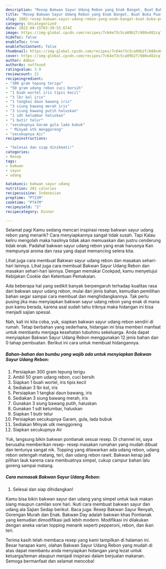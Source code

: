 ```yaml
---
description: "Resep Bakwan Sayur Udang Rebon yang Enak Banget, Buat Buka Puasa Lezat Sekali"
title: "Resep Bakwan Sayur Udang Rebon yang Enak Banget, Buat Buka Puasa Lezat Sekali"
slug: 2802-resep-bakwan-sayur-udang-rebon-yang-enak-banget-buat-buka-puasa-lezat-sekali
category: Uncategorized
date: 2022-09-15T03:39:53.674Z
image: https://img-global.cpcdn.com/recipes/7c64e73c5ca09b2f/680x482cq70/bakwan-sayur-udang-rebon-foto-resep-utama.jpg
hideToc: false
enableToc: true
enableTocContent: false
thumbnail: https://img-global.cpcdn.com/recipes/7c64e73c5ca09b2f/680x482cq70/bakwan-sayur-udang-rebon-foto-resep-utama.jpg
cover: https://img-global.cpcdn.com/recipes/7c64e73c5ca09b2f/680x482cq70/bakwan-sayur-udang-rebon-foto-resep-utama.jpg
author: Admin
authorAv: notfound
ratingvalue: 3.9
reviewcount: 22
recipeingredient:
- "300 gram tepung terigu"
- "50 gram udang rebon cuci bersih"
- "1 buah wortel iris tipis kecil"
- "3 lbr kol iris"
- "1 tangkai daun bawang iris"
- "3 siung bawang merah iris"
- "3 siung bawang putih haluskan"
- "1 sdt ketumbar haluskan"
- "1 butir telur"
- "secukupnya Garam gula lada bubuk"
- " Minyak utk menggoreng"
- "secukupnya Air"
recipeinstructions:

- "Selesai dan siap dinikmati!"
categories:
- Resep
tags:
- bakwan
- sayur
- udang

katakunci: bakwan sayur udang 
nutrition: 201 calories
recipecuisine: Indonesian
preptime: "PT22M"
cooktime: "PT47M"
recipeyield: "2"
recipecategory: Dinner

---
```



Selamat pagi Kamu sedang mencari inspirasi resep bakwan sayur udang rebon yang menarik? Cara menyiapkannya sangat tidak susah. Tapi Kalau keliru mengolah maka hasilnya tidak akan memuaskan dan justru cenderung tidak enak. Padahal bakwan sayur udang rebon yang enak harusnya Kan mempunyai aroma dan rasa yang dapat memancing selera kita.


Lihat juga cara membuat Bakwan sayur udang rebon dan masakan sehari-hari lainnya. Lihat juga cara membuat Bakwan Sayur Udang Rebon dan masakan sehari-hari lainnya. Dengan memakai Cookpad, kamu menyetujui Kebijakan Cookie dan Ketentuan Pemakaian.

Ada beberapa hal yang sedikit banyak berpengaruh terhadap kualitas rasa dari bakwan sayur udang rebon, mulai dari jenis bahan, kemudian pemilihan bahan segar sampai cara membuat dan menghidangkannya. Tak perlu pusing jika mau menyiapkan bakwan sayur udang rebon yang enak di mana pun kamu berada, karena asal sudah tahu triknya maka hidangan ini bisa menjadi sajian spesial.


Nah, kali ini kita coba, yuk, siapkan bakwan sayur udang rebon sendiri di rumah. Tetap berbahan yang sederhana, hidangan ini bisa memberi manfaat untuk membantu menjaga kesehatan tubuhmu sekeluarga. Anda dapat menyiapkan Bakwan Sayur Udang Rebon menggunakan 12 jenis bahan dan 0 tahap pembuatan. Berikut ini cara untuk membuat hidangannya.

<!--inarticleads1-->

##### Bahan-bahan dan bumbu yang wajib ada untuk menyiapkan Bakwan Sayur Udang Rebon:

1. Persiapkan 300 gram tepung terigu
1. Ambil 50 gram udang rebon, cuci bersih
1. Siapkan 1 buah wortel, iris tipis kecil
1. Sediakan 3 lbr kol, iris
1. Persiapkan 1 tangkai daun bawang, iris
1. Sediakan 3 siung bawang merah, iris
1. Gunakan 3 siung bawang putih, haluskan
1. Gunakan 1 sdt ketumbar, haluskan
1. Siapkan 1 butir telur
1. Persiapkan secukupnya Garam, gula, lada bubuk
1. Sediakan  Minyak utk menggoreng
1. Siapkan secukupnya Air


Yuk, langsung bikin bakwan pontianak sesuai resep. Di channel ini, saya berusaha memberikan resep- resep masakan rumahan yang mudah dibuat dan tentunya sangat nik. Topping yang ditawarkan ada udang rebon, udang rebon setengah matang, teri, dan udang rebon rawit. Bakwan kerap jadi pilihan lauk karena cara membuatnya simpel, cukup campur bahan lalu goreng sampai matang. 

<!--inarticleads2-->

##### Cara memasak Bakwan Sayur Udang Rebon:


1. Selesai dan siap dihidangkan!

Kamu bisa bikin bakwan sayur dan udang yang simpel untuk lauk makan siang maupun camilan sore hari. Ikuti cara membuat bakwan sayur dan udang ala Sajian Sedap berikut. Baca juga: Resep Bakwan Sayur Renyah, Gorengan Murah dan Enak. Bakwan Day adalah bakwan khas Pontianak yang kemudian dimodifikasi jadi lebih modern. Modifikasi ini dilakukan dengan aneka varian topping menarik seperti pepperoni, rebon, dan ikan teri. 

Terima kasih telah membaca resep yang kami tampilkan di halaman ini. Besar harapan kami, olahan Bakwan Sayur Udang Rebon yang mudah di atas dapat membantu anda menyiapkan hidangan yang lezat untuk keluarga/teman ataupun menjadi inspirasi dalam berjualan makanan. Semoga bermanfaat dan selamat mencoba!
